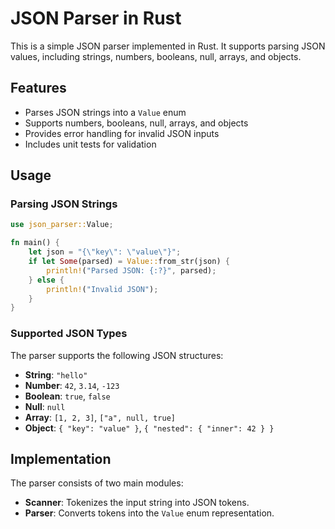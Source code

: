 # JSON Parser in Rust

This is a simple JSON parser implemented in Rust. It supports parsing JSON values, including strings, numbers, booleans, null, arrays, and objects.

## Features
- Parses JSON strings into a `Value` enum
- Supports numbers, booleans, null, arrays, and objects
- Provides error handling for invalid JSON inputs
- Includes unit tests for validation

## Usage

### Parsing JSON Strings
```rust
use json_parser::Value;

fn main() {
    let json = "{\"key\": \"value\"}";
    if let Some(parsed) = Value::from_str(json) {
        println!("Parsed JSON: {:?}", parsed);
    } else {
        println!("Invalid JSON");
    }
}
```

### Supported JSON Types
The parser supports the following JSON structures:
- **String**: `"hello"`
- **Number**: `42`, `3.14`, `-123`
- **Boolean**: `true`, `false`
- **Null**: `null`
- **Array**: `[1, 2, 3]`, `["a", null, true]`
- **Object**: `{ "key": "value" }`, `{ "nested": { "inner": 42 } }`

## Implementation
The parser consists of two main modules:
- **Scanner**: Tokenizes the input string into JSON tokens.
- **Parser**: Converts tokens into the `Value` enum representation.
